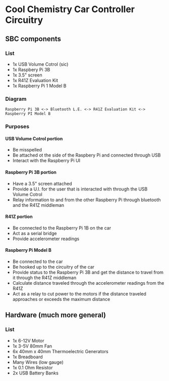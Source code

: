# Cool Chemistry Car Controller Circuitry

## SBC components

### List

- 1x USB Volume Cotrol (sic)
- 1x Raspbery Pi 3B
- 1x 3.5" screen
- 1x R41Z Evaluation Kit
- 1x Raspberry Pi 1 Model B

### Diagram

`Raspberry Pi 3B <-> Bluetooth L.E. <-> R41Z Evaluation Kit <-> Raspberry PI Model B`

### Purposes

#### USB Volume Cotrol portion

- Be misspelled
- Be attached ot the side of the Raspbery Pi and connected through USB
- Interact with the Raspberry Pi UI

#### Raspberry Pi 3B portion

- Have a 3.5" screen attached
- Provide a U.I. for the user that is interacted with through the USB Volume Cotrol
- Relay information to and from the other Raspberry Pi through bluetooth and the R41Z middleman

#### R41Z portion

- Be connected to the Raspberry Pi 1B on the car
- Act as a serial bridge
- Provide accelerometer readings

#### Raspberry Pi Model B

- Be connected to the car
- Be hooked up to the circuitry of the car
- Provide status to the Raspberry Pi 3B and get the distance to travel from it through the R41Z middleman
- Calculate distance traveled through the accelerometer readings from the R41Z
- Act as a relay to cut power to the motors if the distance traveled approaches or exceeds the maximum distance

## Hardware (much more general)

### List

- 1x 6-12V Motor
- 1x 3-5V 80mm Fan 
- 6x 40mm x 40mm Thermoelectric Generators
- 1x Breadboard
- Many Wires (low gauge)
- 1x 0.1 Ohm Resistor
- 2x USB Battery Banks